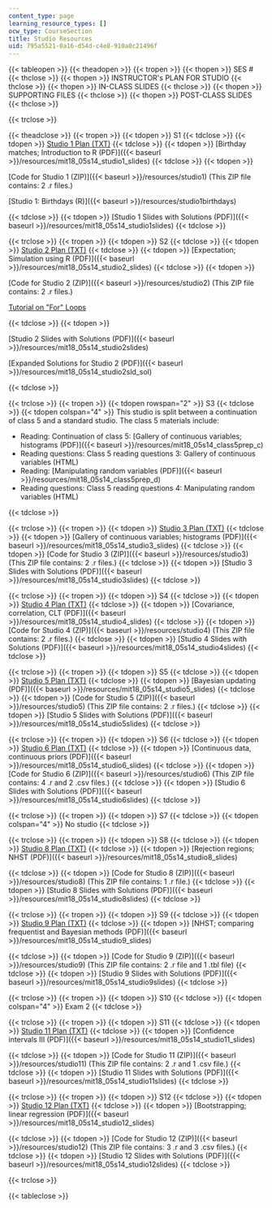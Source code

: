 ```yaml
---
content_type: page
learning_resource_types: []
ocw_type: CourseSection
title: Studio Resources
uid: 795a5521-0a16-d54d-c4e8-910a0c21496f
---
```


{{< tableopen >}}
{{< theadopen >}}
{{< tropen >}}
{{< thopen >}}
SES #
{{< thclose >}}
{{< thopen >}}
INSTRUCTOR's PLAN FOR STUDIO
{{< thclose >}}
{{< thopen >}}
IN-CLASS SLIDES
{{< thclose >}}
{{< thopen >}}
SUPPORTING FILES
{{< thclose >}}
{{< thopen >}}
POST-CLASS SLIDES
{{< thclose >}}

{{< trclose >}}

{{< theadclose >}}
{{< tropen >}}
{{< tdopen >}}
S1
{{< tdclose >}}
{{< tdopen >}}
[Studio 1 Plan (TXT)](./resolveuid/c056d700886880f9b42ca44af9707bc1)
{{< tdclose >}}
{{< tdopen >}}
[Birthday matches; Introduction to R (PDF)]({{< baseurl >}}/resources/mit18_05s14_studio1_slides)
{{< tdclose >}}
{{< tdopen >}}


[Code for Studio 1 (ZIP)]({{< baseurl >}}/resources/studio1) (This ZIP file contains: 2 .r files.)

[Studio 1: Birthdays (R)]({{< baseurl >}}/resources/studio1birthdays)


{{< tdclose >}}
{{< tdopen >}}
[Studio 1 Slides with Solutions (PDF)]({{< baseurl >}}/resources/mit18_05s14_studio1slides)
{{< tdclose >}}

{{< trclose >}}
{{< tropen >}}
{{< tdopen >}}
S2
{{< tdclose >}}
{{< tdopen >}}
[Studio 2 Plan (TXT)](./resolveuid/5df57f8dfbfd3c93c687d0462026c620)
{{< tdclose >}}
{{< tdopen >}}
[Expectation; Simulation using R (PDF)]({{< baseurl >}}/resources/mit18_05s14_studio2_slides)
{{< tdclose >}}
{{< tdopen >}}


[Code for Studio 2 (ZIP)]({{< baseurl >}}/resources/studio2) (This ZIP file contains: 2 .r files.)

[Tutorial on "For" Loops](/ans7870/18/18.05/s14/html/r-tut-forloop.html)


{{< tdclose >}}
{{< tdopen >}}


[Studio 2 Slides with Solutions (PDF)]({{< baseurl >}}/resources/mit18_05s14_studio2slides)

[Expanded Solutions for Studio 2 (PDF)]({{< baseurl >}}/resources/mit18_05s14_studio2sld_sol)


{{< tdclose >}}

{{< trclose >}}
{{< tropen >}}
{{< tdopen rowspan="2" >}}
S3
{{< tdclose >}}
{{< tdopen colspan="4" >}}
This studio is split between a continuation of class 5 and a standard studio. The class 5 materials include:

*   Reading: Continuation of class 5: [Gallery of continuous variables; histograms (PDF)]({{< baseurl >}}/resources/mit18_05s14_class5prep_c)
*   Reading questions: Class 5 reading questions 3: Gallery of continuous variables (HTML)
*   Reading: [Manipulating random variables (PDF)]({{< baseurl >}}/resources/mit18_05s14_class5prep_d)
*   Reading questions: Class 5 reading questions 4: Manipulating random variables (HTML)


{{< tdclose >}}

{{< trclose >}}
{{< tropen >}}
{{< tdopen >}}
[Studio 3 Plan (TXT)](./resolveuid/965abb78880c26c231f155126bd1daef)
{{< tdclose >}}
{{< tdopen >}}
[Gallery of continuous variables; histograms (PDF)]({{< baseurl >}}/resources/mit18_05s14_studio3_slides)
{{< tdclose >}}
{{< tdopen >}}
[Code for Studio 3 (ZIP)]({{< baseurl >}}/resources/studio3) (This ZIP file contains: 2 .r files.)
{{< tdclose >}}
{{< tdopen >}}
[Studio 3 Slides with Solutions (PDF)]({{< baseurl >}}/resources/mit18_05s14_studio3slides)
{{< tdclose >}}

{{< trclose >}}
{{< tropen >}}
{{< tdopen >}}
S4
{{< tdclose >}}
{{< tdopen >}}
[Studio 4 Plan (TXT)](./resolveuid/79dc82ad7707959a12f47fced61b5809)
{{< tdclose >}}
{{< tdopen >}}
[Covariance, correlation, CLT (PDF)]({{< baseurl >}}/resources/mit18_05s14_studio4_slides)
{{< tdclose >}}
{{< tdopen >}}
[Code for Studio 4 (ZIP)]({{< baseurl >}}/resources/studio4) (This ZIP file contains: 2 .r files.)
{{< tdclose >}}
{{< tdopen >}}
[Studio 4 Slides with Solutions (PDF)]({{< baseurl >}}/resources/mit18_05s14_studio4slides)
{{< tdclose >}}

{{< trclose >}}
{{< tropen >}}
{{< tdopen >}}
S5
{{< tdclose >}}
{{< tdopen >}}
[Studio 5 Plan (TXT)](./resolveuid/8547b5d6707a3d9cb3a88886e8e18847)
{{< tdclose >}}
{{< tdopen >}}
[Bayesian updating (PDF)]({{< baseurl >}}/resources/mit18_05s14_studio5_slides)
{{< tdclose >}}
{{< tdopen >}}
[Code for Studio 5 (ZIP)]({{< baseurl >}}/resources/studio5) (This ZIP file contains: 2 .r files.)
{{< tdclose >}}
{{< tdopen >}}
[Studio 5 Slides with Solutions (PDF)]({{< baseurl >}}/resources/mit18_05s14_studio5slides)
{{< tdclose >}}

{{< trclose >}}
{{< tropen >}}
{{< tdopen >}}
S6
{{< tdclose >}}
{{< tdopen >}}
[Studio 6 Plan (TXT)](./resolveuid/f9bb429e70594b850039fefd44716eb5)
{{< tdclose >}}
{{< tdopen >}}
[Continuous data, continuous priors (PDF)]({{< baseurl >}}/resources/mit18_05s14_studio6_slides)
{{< tdclose >}}
{{< tdopen >}}
[Code for Studio 6 (ZIP)]({{< baseurl >}}/resources/studio6) (This ZIP file contains: 4 .r and 2 .csv files.)
{{< tdclose >}}
{{< tdopen >}}
[Studio 6 Slides with Solutions (PDF)]({{< baseurl >}}/resources/mit18_05s14_studio6slides)
{{< tdclose >}}

{{< trclose >}}
{{< tropen >}}
{{< tdopen >}}
S7
{{< tdclose >}}
{{< tdopen colspan="4" >}}
No studio
{{< tdclose >}}

{{< trclose >}}
{{< tropen >}}
{{< tdopen >}}
S8
{{< tdclose >}}
{{< tdopen >}}
[Studio 8 Plan (TXT)](./resolveuid/5f079298febbfa2d95cb122375cbd73e)
{{< tdclose >}}
{{< tdopen >}}
[Rejection regions; NHST (PDF)]({{< baseurl >}}/resources/mit18_05s14_studio8_slides)  

{{< tdclose >}}
{{< tdopen >}}
[Code for Studio 8 (ZIP)]({{< baseurl >}}/resources/studio8) (This ZIP file contains: 1 .r file.)
{{< tdclose >}}
{{< tdopen >}}
[Studio 8 Slides with Solutions (PDF)]({{< baseurl >}}/resources/mit18_05s14_studio8slides)
{{< tdclose >}}

{{< trclose >}}
{{< tropen >}}
{{< tdopen >}}
S9
{{< tdclose >}}
{{< tdopen >}}
[Studio 9 Plan (TXT)](./resolveuid/9b77f2fb939bc61fbc578a01c8711c73)
{{< tdclose >}}
{{< tdopen >}}
[NHST; comparing frequentist and Bayesian methods (PDF)]({{< baseurl >}}/resources/mit18_05s14_studio9_slides)  

{{< tdclose >}}
{{< tdopen >}}
[Code for Studio 9 (ZIP)]({{< baseurl >}}/resources/studio9) (This ZIP file contains: 2 .r file and 1 .tbl file)
{{< tdclose >}}
{{< tdopen >}}
[Studio 9 Slides with Solutions (PDF)]({{< baseurl >}}/resources/mit18_05s14_studio9slides)
{{< tdclose >}}

{{< trclose >}}
{{< tropen >}}
{{< tdopen >}}
S10
{{< tdclose >}}
{{< tdopen colspan="4" >}}
Exam 2
{{< tdclose >}}

{{< trclose >}}
{{< tropen >}}
{{< tdopen >}}
S11
{{< tdclose >}}
{{< tdopen >}}
[Studio 11 Plan (TXT)](./resolveuid/667866ee4bffb1c22e5579342533c1dc)
{{< tdclose >}}
{{< tdopen >}}
[Confidence intervals III (PDF)]({{< baseurl >}}/resources/mit18_05s14_studio11_slides)  

{{< tdclose >}}
{{< tdopen >}}
[Code for Studio 11 (ZIP)]({{< baseurl >}}/resources/studio11) (This ZIP file contains: 2 .r and 1 .csv file.)
{{< tdclose >}}
{{< tdopen >}}
[Studio 11 Slides with Solutions (PDF)]({{< baseurl >}}/resources/mit18_05s14_studio11slides)
{{< tdclose >}}

{{< trclose >}}
{{< tropen >}}
{{< tdopen >}}
S12
{{< tdclose >}}
{{< tdopen >}}
[Studio 12 Plan (TXT)](./resolveuid/0835f1daf7362a86b58128f8425e34ee)
{{< tdclose >}}
{{< tdopen >}}
[Bootstrapping; linear regression (PDF)]({{< baseurl >}}/resources/mit18_05s14_studio12_slides)  

{{< tdclose >}}
{{< tdopen >}}
[Code for Studio 12 (ZIP)]({{< baseurl >}}/resources/studio12) (This ZIP file contains: 3 .r and 3 .csv files.)
{{< tdclose >}}
{{< tdopen >}}
[Studio 12 Slides with Solutions (PDF)]({{< baseurl >}}/resources/mit18_05s14_studio12slides)
{{< tdclose >}}

{{< trclose >}}

{{< tableclose >}}